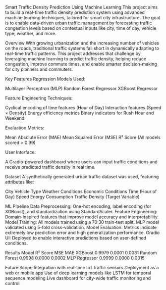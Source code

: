 Smart Traffic Density Prediction Using Machine Learning
This project aims to build a real-time traffic density prediction system using advanced machine learning techniques, tailored for smart city infrastructure. The goal is to enable data-driven urban traffic management by forecasting traffic congestion levels based on contextual inputs like city, time of day, vehicle type, weather, and more.

Overview
With growing urbanization and the increasing number of vehicles on the roads, traditional traffic systems fall short in dynamically adapting to real-time traffic patterns. This project addresses that challenge by leveraging machine learning to predict traffic density, helping reduce congestion, improve commute times, and enable smarter decision-making for city planners and commuters.

Key Features
Regression Models Used:

Multilayer Perceptron (MLP)
Random Forest Regressor
XGBoost Regressor

Feature Engineering Techniques:

Cyclical encoding of time features (Hour of Day)
Interaction features (Speed × Density)
Energy efficiency metrics
Binary indicators for Rush Hour and Weekend

Evaluation Metrics:

Mean Absolute Error (MAE)
Mean Squared Error (MSE)
R² Score (All models scored > 0.99)

User Interface:

A Gradio-powered dashboard where users can input traffic conditions and receive predicted traffic density in real time.

Dataset
A synthetically generated urban traffic dataset was used, featuring attributes like:

City
Vehicle Type
Weather Conditions
Economic Conditions
Time (Hour of Day)
Speed
Energy Consumption
Traffic Density (Target Variable)

ML Pipeline
Data Preprocessing: One-hot encoding, label encoding (for XGBoost), and standardization using StandardScaler.
Feature Engineering: Domain-inspired features that improve model accuracy and interpretability.
Model Training: All models trained using a 70:30 train-test split. MLP model validated using 5-fold cross-validation.
Model Evaluation: Metrics indicate extremely low prediction error and high generalization performance.
Gradio UI: Deployed to enable interactive predictions based on user-defined conditions.

Results
Model	R² Score	MSE	MAE
XGBoost	0.9979	0.0001	0.0031
Random Forest	0.9998	0.0000	0.0002
MLP Regressor	0.9999	0.0000	0.0015

Future Scope
Integration with real-time IoT traffic sensors
Deployment as a web or mobile app
Use of deep learning models like LSTM for temporal sequence modeling
Live dashboard for city-wide traffic monitoring and control
